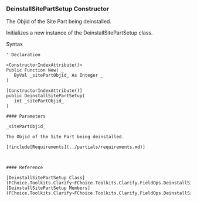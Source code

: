﻿### DeinstallSitePartSetup Constructor

The Objid of the Site Part being deinstalled.

Initializes a new instance of the DeinstallSitePartSetup class.

Syntax

```vbnet
' Declaration

<ConstructorIndexAttribute()>
Public Function New( _
   ByVal _sitePartObjid_ As Integer _
)

[ConstructorIndexAttribute()]
public DeinstallSitePartSetup( 
   int _sitePartObjid_
)

#### Parameters

_sitePartObjid_

The Objid of the Site Part being deinstalled.

[!include[Requirements](../partials/requirements.md)]



#### Reference

[DeinstallSitePartSetup Class](FChoice.Toolkits.Clarify~FChoice.Toolkits.Clarify.FieldOps.DeinstallSitePartSetup.md)  
[DeinstallSitePartSetup Members](FChoice.Toolkits.Clarify~FChoice.Toolkits.Clarify.FieldOps.DeinstallSitePartSetup_members.md)